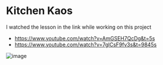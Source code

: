# Kitchen Kaos

I watched the lesson in the link while working on this project
- https://www.youtube.com/watch?v=AmGSEH7QcDg&t=5s
- https://www.youtube.com/watch?v=7glCsF9fv3s&t=9845s

![image](https://github.com/AliFuat98/KitchenBuild/assets/87227396/3d831461-f440-493a-9529-be7c4422e357)
